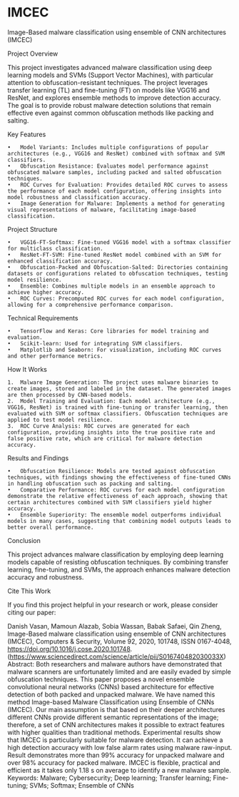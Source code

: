 # IMCEC
Image-Based malware classification using ensemble of CNN architectures (IMCEC)


Project Overview

This project investigates advanced malware classification using deep learning models and SVMs (Support Vector Machines), with particular attention to obfuscation-resistant techniques. The project leverages transfer learning (TL) and fine-tuning (FT) on models like VGG16 and ResNet, and explores ensemble methods to improve detection accuracy. The goal is to provide robust malware detection solutions that remain effective even against common obfuscation methods like packing and salting.

Key Features

	•	Model Variants: Includes multiple configurations of popular architectures (e.g., VGG16 and ResNet) combined with softmax and SVM classifiers.
	•	Obfuscation Resistance: Evaluates model performance against obfuscated malware samples, including packed and salted obfuscation techniques.
	•	ROC Curves for Evaluation: Provides detailed ROC curves to assess the performance of each model configuration, offering insights into model robustness and classification accuracy.
	•	Image Generation for Malware: Implements a method for generating visual representations of malware, facilitating image-based classification.

Project Structure

	•	VGG16-FT-Softmax: Fine-tuned VGG16 model with a softmax classifier for multiclass classification.
	•	ResNet-FT-SVM: Fine-tuned ResNet model combined with an SVM for enhanced classification accuracy.
	•	Obfuscation-Packed and Obfuscation-Salted: Directories containing datasets or configurations related to obfuscation techniques, testing model resilience.
	•	Ensemble: Combines multiple models in an ensemble approach to achieve higher accuracy.
	•	ROC Curves: Precomputed ROC curves for each model configuration, allowing for a comprehensive performance comparison.

Technical Requirements

	•	TensorFlow and Keras: Core libraries for model training and evaluation.
	•	Scikit-learn: Used for integrating SVM classifiers.
	•	Matplotlib and Seaborn: For visualization, including ROC curves and other performance metrics.

How It Works

	1.	Malware Image Generation: The project uses malware binaries to create images, stored and labeled in the dataset. The generated images are then processed by CNN-based models.
	2.	Model Training and Evaluation: Each model architecture (e.g., VGG16, ResNet) is trained with fine-tuning or transfer learning, then evaluated with SVM or softmax classifiers. Obfuscation techniques are applied to test model resilience.
	3.	ROC Curve Analysis: ROC curves are generated for each configuration, providing insights into the true positive rate and false positive rate, which are critical for malware detection accuracy.

Results and Findings

	•	Obfuscation Resilience: Models are tested against obfuscation techniques, with findings showing the effectiveness of fine-tuned CNNs in handling obfuscation such as packing and salting.
	•	Comparative Performance: ROC curves for each model configuration demonstrate the relative effectiveness of each approach, showing that certain architectures combined with SVM classifiers yield higher accuracy.
	•	Ensemble Superiority: The ensemble model outperforms individual models in many cases, suggesting that combining model outputs leads to better overall performance.

Conclusion

This project advances malware classification by employing deep learning models capable of resisting obfuscation techniques. By combining transfer learning, fine-tuning, and SVMs, the approach enhances malware detection accuracy and robustness.

Cite This Work

If you find this project helpful in your research or work, please consider citing our paper:

Danish Vasan, Mamoun Alazab, Sobia Wassan, Babak Safaei, Qin Zheng,
Image-Based malware classification using ensemble of CNN architectures (IMCEC),
Computers & Security,
Volume 92,
2020,
101748,
ISSN 0167-4048,
https://doi.org/10.1016/j.cose.2020.101748.
(https://www.sciencedirect.com/science/article/pii/S016740482030033X)
Abstract: Both researchers and malware authors have demonstrated that malware scanners are unfortunately limited and are easily evaded by simple obfuscation techniques. This paper proposes a novel ensemble convolutional neural networks (CNNs) based architecture for effective detection of both packed and unpacked malware. We have named this method Image-based Malware Classification using Ensemble of CNNs (IMCEC). Our main assumption is that based on their deeper architectures different CNNs provide different semantic representations of the image; therefore, a set of CNN architectures makes it possible to extract features with higher qualities than traditional methods. Experimental results show that IMCEC is particularly suitable for malware detection. It can achieve a high detection accuracy with low false alarm rates using malware raw-input. Result demonstrates more than 99% accuracy for unpacked malware and over 98% accuracy for packed malware. IMCEC is flexible, practical and efficient as it takes only 1.18 s on average to identify a new malware sample.
Keywords: Malware; Cybersecurity; Deep learning; Transfer learning; Fine-tuning; SVMs; Softmax; Ensemble of CNNs
